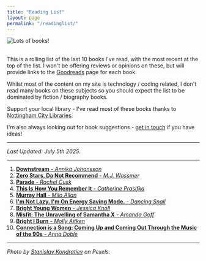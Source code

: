 ```yaml
---
title: "Reading List"
layout: page
permalink: "/readinglist/"
---
```

<div class="container">
    <div class="row">
        <div class="col-md-12">
            <img src="{{site.baseurl}}/assets/images/readinglistbanner.jpg" class="img-fluid" alt="Lots of books!">
        </div>
    </div>
    <div class="row">
        <div class="col-md-12">
            <br/>
            <p>This is a rolling list of the last 10 books I've read, with the most recent at the top of the list.  I won't be offering reviews or opinions on these, but will provide links to the <a href="https://www.goodreads.com/" target="_blank">Goodreads</a> page for each book.</p>
            <p>Whilst most of the content on my site is technology / coding related, I don't read many books on these subjects so you should expect the list to be dominated by fiction / biography books.</p>
            <p>Support your local library - I've read most of these books thanks to <a href="https://www.nottinghamcitylibraries.co.uk/" target="_blank">Nottingham City Libraries</a>.</p>
            <p>I'm also always looking out for book suggestions - <a href="/contact">get in touch</a> if you have ideas!</p>
            <hr/>
            <p><i>Last Updated: July 5th 2025.</i></p>
            <hr/>
            <ol>
                <li><a href="https://www.goodreads.com/en/book/show/206998235-downstream" target="_blank"><b>Downstream</b> - <i>Annika Johansson</i></a></li>  
                <li><a href="https://www.goodreads.com/book/show/200174139-zero-stars-do-not-recommend" target="_blank"><b>Zero Stars, Do Not Recommend</b> - <i>M.J. Wassmer</i></a></li>   
                <li><a href="https://www.goodreads.com/book/show/195790675-parade" target="_blank"><b>Parade</b> - <i>Rachel Cusk</i></a></li>   
                <li><a href="https://www.goodreads.com/book/show/202065852-this-is-how-you-remember-it" target="_blank"><b>This Is How You Remember It</b> - <i>Catherine Prasifka</i></a></li>   
                <li><a href="https://www.goodreads.com/book/show/226389056-murray-hall" target="_blank"><b>Murray Hall</b> - <i>Milo Allan</i></a></li>  
                <li><a href="https://www.goodreads.com/book/show/63837558-i-m-not-lazy-i-m-on-energy-saving-mode" target="_blank"><b>I'm Not Lazy. I'm On Energy Saving Mode.</b> - <i>Dancing Snail</i></a></li>  
                <li><a href="https://www.goodreads.com/book/show/101124639-bright-young-women" target="_blank"><b>Bright Young Women</b> - <i>Jessica Knoll</i></a></li> 
                <li><a href="https://www.goodreads.com/book/show/220307488-misfit" target="_blank"><b>Misfit: The Unravelling of Samantha X</b> - <i>Amanda Goff</i></a></li> 
                <li><a href="https://www.goodreads.com/book/show/202775002-bright-i-burn" target="_blank"><b>Bright I Burn</b> - <i>Molly Aitken</i></a></li> 
                <li><a href="https://www.goodreads.com/book/show/213812663-connection-is-a-song" target="_blank"><b>Connection is a Song: Coming Up and Coming Out Through the Music of the 90s</b> - <i>Anna Doble</i></a></li> 
            </ol>
            <hr/>
            <p><i>Photo by <a href="https://www.pexels.com/photo/books-on-wooden-shelves-inside-library-2908984/" target="_blank">Stanislav Kondratiev</a> on Pexels.</i></p>
         </div>
   </div>
</div>
